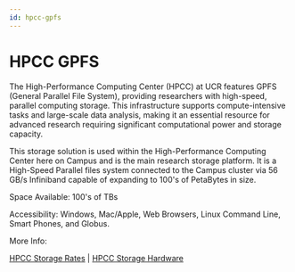 ```yaml
---
id: hpcc-gpfs
---
```


# HPCC GPFS

The High-Performance Computing Center (HPCC) at UCR features GPFS (General Parallel File System), providing researchers with high-speed, parallel computing storage. This infrastructure supports compute-intensive tasks and large-scale data analysis, making it an essential resource for advanced research requiring significant computational power and storage capacity.

This storage solution is used within the High-Performance Computing Center here on Campus and is the main research storage platform. It is a High-Speed Parallel files system connected to the Campus cluster via 56 GB/s Infiniband capable of expanding to 100's of PetaBytes in size.


Space Available: 100's of TBs

Accessibility: Windows, Mac/Apple, Web Browsers, Linux Command Line, Smart Phones, and Globus.

More Info:

[HPCC Storage Rates](http://hpcc.ucr.edu/rates.html#big-data-storage) | 
[HPCC Storage Hardware](http://hpcc.ucr.edu/index.html#hpc-hardware)